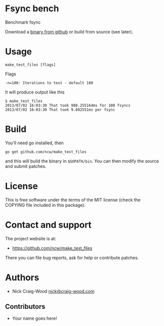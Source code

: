 Fsync bench
===========

Benchmark fsync

Download a [binary from github](https://github.com/ncw/make_test_files/releases/latest)
or build from source (see later).

Usage
=====

    make_test_files [flags]

Flags

    -n=100: Iterations to test - default 100

It will produce output like this

    $ make_test_files 
    2013/07/02 16:03:30 That took 988.255164ms for 100 fsyncs
    2013/07/02 16:03:30 That took 9.882551ms per fsync

Build
=====

You'll need go installed, then 

    go get github.com/ncw/make_test_files

and this will build the binary in `$GOPATH/bin`.  You can then modify
the source and submit patches.

License
=======

This is free software under the terms of the MIT license (check the
COPYING file included in this package).

Contact and support
===================

The project website is at:

- https://github.com/ncw/make_test_files

There you can file bug reports, ask for help or contribute patches.

Authors
=======

- Nick Craig-Wood <nick@craig-wood.com>

Contributors
------------

- Your name goes here!
